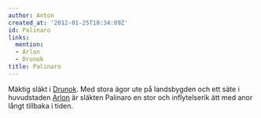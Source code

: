 ```yaml
---
author: Anton
created_at: '2012-01-25T18:34:09Z'
id: Palinaro
links:
  mention:
  - Arlon
  - Drunok
title: Palinaro
---
```


Mäktig släkt i [Drunok]. Med stora ägor ute på landsbygden och ett säte i huvudstaden [Arlon] är
släkten Palinaro en stor och inflytelserik ätt med anor långt tillbaka i tiden.

  [Drunok]: Drunok
  [Arlon]: Arlon
